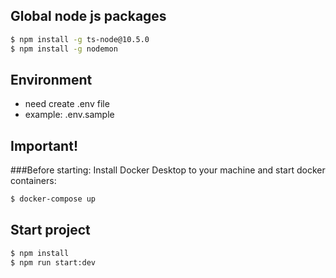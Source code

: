 ## Global node js packages
```bash
$ npm install -g ts-node@10.5.0
$ npm install -g nodemon
```

## Environment
* need create .env file
* example: .env.sample

## Important!
###Before starting:
Install Docker Desktop to your machine and start docker containers:
```bash
$ docker-compose up
```

## Start project
```bash
$ npm install
$ npm run start:dev
```
